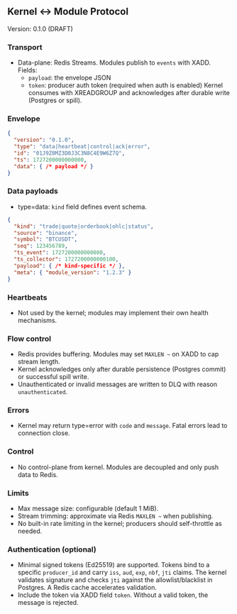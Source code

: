 ## Kernel ↔ Module Protocol

Version: 0.1.0 (DRAFT)

### Transport
- Data-plane: Redis Streams. Modules publish to `events` with XADD. Fields:
  - `payload`: the envelope JSON
  - `token`: producer auth token (required when auth is enabled)
  Kernel consumes with XREADGROUP and acknowledges after durable write (Postgres or spill).

### Envelope
```json
{
  "version": "0.1.0",
  "type": "data|heartbeat|control|ack|error",
  "id": "01J9Z0MZ3D0J3C3N8C4E9W6Z7Q",
  "ts": 1727200000000000,
  "data": { /* payload */ }
}
```
### Data payloads
- type=data: `kind` field defines event schema.
```json
{
  "kind": "trade|quote|orderbook|ohlc|status",
  "source": "binance",
  "symbol": "BTCUSDT",
  "seq": 123456789,
  "ts_event": 1727200000000000,
  "ts_collector": 1727200000000100,
  "payload": { /* kind-specific */ },
  "meta": { "module_version": "1.2.3" }
}
```

### Heartbeats
- Not used by the kernel; modules may implement their own health mechanisms.

### Flow control
- Redis provides buffering. Modules may set `MAXLEN ~` on XADD to cap stream length.
- Kernel acknowledges only after durable persistence (Postgres commit) or successful spill write.
 - Unauthenticated or invalid messages are written to DLQ with reason `unauthenticated`.

### Errors
- Kernel may return type=error with `code` and `message`. Fatal errors lead to connection close.

### Control
- No control-plane from kernel. Modules are decoupled and only push data to Redis.

### Limits
- Max message size: configurable (default 1 MiB).
- Stream trimming: approximate via Redis `MAXLEN ~` when publishing.
- No built-in rate limiting in the kernel; producers should self-throttle as needed.

### Authentication (optional)
- Minimal signed tokens (Ed25519) are supported. Tokens bind to a specific `producer_id` and carry `iss`, `aud`, `exp`, `nbf`, `jti` claims. The kernel validates signature and checks `jti` against the allowlist/blacklist in Postgres. A Redis cache accelerates validation.
- Include the token via XADD field `token`. Without a valid token, the message is rejected.

